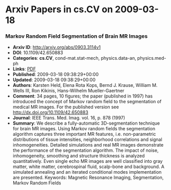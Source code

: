 # Arxiv Papers in cs.CV on 2009-03-18
### Markov Random Field Segmentation of Brain MR Images
- **Arxiv ID**: http://arxiv.org/abs/0903.3114v1
- **DOI**: 10.1109/42.650883
- **Categories**: **cs.CV**, cond-mat.stat-mech, physics.data-an, physics.med-ph
- **Links**: [PDF](http://arxiv.org/pdf/0903.3114v1)
- **Published**: 2009-03-18 09:38:29+00:00
- **Updated**: 2009-03-18 09:38:29+00:00
- **Authors**: Karsten Held, Elena Rota Kops, Bernd J. Krause, William M. Wells III, Ron Kikinis, Hans-Wilhelm Mueller-Gaertner
- **Comment**: 34 pages, 10 figures; the paper (published in 1997) has introduced
  the concept of Markov random field to the segmentation of medical MR images.
  For the published version see http://dx.doi.org/10.1109/42.650883
- **Journal**: IEEE Trans. Med. Imag. vol. 16, p. 878 (1997)
- **Summary**: We describe a fully-automatic 3D-segmentation technique for brain MR images. Using Markov random fields the segmentation algorithm captures three important MR features, i.e. non-parametric distributions of tissue intensities, neighborhood correlations and signal inhomogeneities. Detailed simulations and real MR images demonstrate the performance of the segmentation algorithm. The impact of noise, inhomogeneity, smoothing and structure thickness is analyzed quantitatively. Even single echo MR images are well classified into gray matter, white matter, cerebrospinal fluid, scalp-bone and background. A simulated annealing and an iterated conditional modes implementation are presented.   Keywords: Magnetic Resonance Imaging, Segmentation, Markov Random Fields



